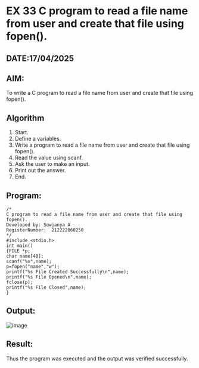 # EX 33 C program to read a file name from user and create that file using fopen().
## DATE:17/04/2025
## AIM:
To write a C program to read a file name from user and create that file using fopen().

## Algorithm
1. Start.
2. Define a variables.
3. Write a program to read a file name from user and create that file using fopen().
4. Read the value using scanf.
5. Ask the user to make an input.
6. Print out the answer.
7. End.  

## Program:
```
/*
C program to read a file name from user and create that file using fopen().
Developed by: Sowjanya A
RegisterNumber:  212222060250
*/
#include <stdio.h> 
int main()
{FILE *p;
char name[40]; 
scanf("%s",name);
p=fopen("name","w");
printf("%s File Created Successfully\n",name); 
printf("%s File Opened\n",name);
fclose(p);
printf("%s File Closed",name);
}

```

## Output:

![image](https://github.com/user-attachments/assets/34b6969e-6cfa-47d7-9996-4c1295536fce)


## Result:
Thus the program was executed and the output was verified successfully.
